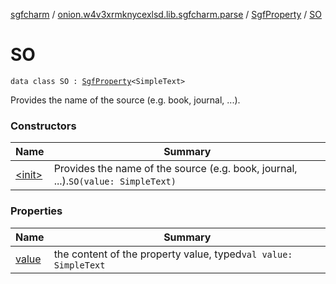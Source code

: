 [sgfcharm](../../../index.md) / [onion.w4v3xrmknycexlsd.lib.sgfcharm.parse](../../index.md) / [SgfProperty](../index.md) / [SO](./index.md)

# SO

`data class SO : `[`SgfProperty`](../index.md)`<SimpleText>`

Provides the name of the source (e.g. book, journal, ...).

### Constructors

| Name | Summary |
|---|---|
| [&lt;init&gt;](-init-.md) | Provides the name of the source (e.g. book, journal, ...).`SO(value: SimpleText)` |

### Properties

| Name | Summary |
|---|---|
| [value](value.md) | the content of the property value, typed`val value: SimpleText` |
